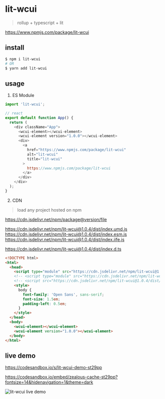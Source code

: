 # lit-wcui
<!-- # lit-version-wcui -->

> rollup + typescript + lit

<!-- https://www.npmjs.com/package/lit-version-wcui -->

https://www.npmjs.com/package/lit-wcui
## install
<!-- 
```sh
$ npm i lit-version-wcui
# OR
$ yarn add lit-version-wcui
``` -->

```sh
$ npm i lit-wcui
# OR
$ yarn add lit-wcui
```


## usage

1. ES Module

<!-- ```js
// import { WCUIElement } from 'lit-version-wcui';
// import './node_modules/lit-version-wcui/dist/index.esm.js';
import 'lit-version-wcui';

``` -->

```js
import 'lit-wcui';

```

```js
// react
export default function App() {
  return (
    <div className="App">
      <wcui-element></wcui-element>
      <wcui-element version="1.0.0"></wcui-element>
      <div>
        <a
          href="https://www.npmjs.com/package/lit-wcui"
          alt="lit-wcui"
          title="lit-wcui"
        >
          https://www.npmjs.com/package/lit-wcui
        </a>
      </div>
    </div>
  );
}
```

2. CDN

> load any project hosted on npm

https://cdn.jsdelivr.net/npm/package@version/file

https://cdn.jsdelivr.net/npm/lit-wcui@1.0.4/dist/index.umd.js
https://cdn.jsdelivr.net/npm/lit-wcui@1.0.4/dist/index.esm.js
https://cdn.jsdelivr.net/npm/lit-wcui@1.0.4/dist/index.iife.js

https://cdn.jsdelivr.net/npm/lit-wcui@1.0.4/dist/index.d.ts

```html
<!DOCTYPE html>
<html>
  <head>
    <script type="module" src="https://cdn.jsdelivr.net/npm/lit-wcui@1.0.4/dist/index.umd.js"></script>
    <!-- <script type="module" src="https://cdn.jsdelivr.net/npm/lit-wcui@1.0.4/dist/index.esm.js"></script> -->
    <!-- <script src="https://cdn.jsdelivr.net/npm/lit-wcui@1.0.4/dist/index.iife.js"></script> -->
    <style>
      body {
        font-family: 'Open Sans', sans-serif;
        font-size: 1.5em;
        padding-left: 0.5em;
      }
    </style>
  </head>
  <body>
    <wcui-element></wcui-element>
    <wcui-element version="1.0.0"></wcui-element>
  </body>
</html>

```

## live demo

https://codesandbox.io/s/lit-wcui-demo-st29pp

https://codesandbox.io/embed/zealous-cache-st29pp?fontsize=14&hidenavigation=1&theme=dark

![lit-wcui live demo ](https://user-images.githubusercontent.com/7291672/181284952-f78863ab-359e-4101-aad1-a6ca81222eaa.png)


<!-- <iframe src="https://codesandbox.io/embed/zealous-cache-st29pp?fontsize=14&hidenavigation=1&theme=dark"
  style="width:100%; height:500px; border:0; border-radius: 4px; overflow:hidden;"
  title="lit-wcui-demo"
  allow="accelerometer; ambient-light-sensor; camera; encrypted-media; geolocation; gyroscope; hid; microphone; midi; payment; usb; vr; xr-spatial-tracking"
  sandbox="allow-forms allow-modals allow-popups allow-presentation allow-same-origin allow-scripts"
></iframe> -->
